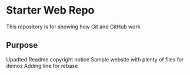 # Starter Web Repo

This repository is for showing how Git and GitHub work

## Purpose
Upadted Readme
copyright notice
Sample website with plenty of files for demos
Adding line for rebase
